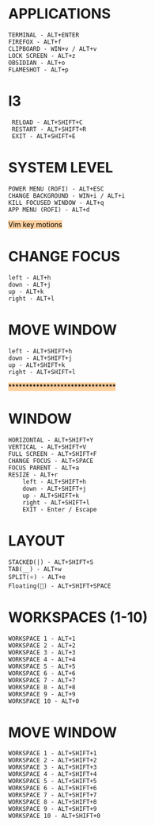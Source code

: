 # APPLICATIONS
	TERMINAL - ALT+ENTER
	FIREFOX - ALT+f
	CLIPBOARD - WIN+v / ALT+v
	LOCK SCREEN - ALT+z
	OBSIDIAN - ALT+o
	FLAMESHOT - ALT+p
# I3
	 RELOAD - ALT+SHIFT+C
	 RESTART - ALT+SHIFT+R
	 EXIT - ALT+SHIFT+E
# SYSTEM LEVEL
	POWER MENU (ROFI) - ALT+ESC
	CHANGE BACKGROUND - WIN+i / ALT+i
	KILL FOCUSED WINDOW - ALT+q
	APP MENU (ROFI) - ALT+d

<mark style="background: #FFB86CA6;">Vim key motions </mark>
# CHANGE FOCUS
	left - ALT+h
	down - ALT+j
	up - ALT+k
	right - ALT+l
# MOVE WINDOW
	left - ALT+SHIFT+h
	down - ALT+SHIFT+j
	up - ALT+SHIFT+k
	right - ALT+SHIFT+l

<mark style="background: #FFB86CA6;">*******************************</mark>
# WINDOW
	HORIZONTAL - ALT+SHIFT+Y
	VERTICAL - ALT+SHIFT+V
	FULL SCREEN - ALT+SHIFT+F
	CHANGE FOCUS - ALT+SPACE
	FOCUS PARENT - ALT+a
	RESIZE - ALT+r
		left - ALT+SHIFT+h
		down - ALT+SHIFT+j
		up - ALT+SHIFT+k
		right - ALT+SHIFT+l
		EXIT - Enter / Escape

# LAYOUT
	STACKED(|) - ALT+SHIFT+S
	TAB(__) - ALT+w
	SPLIT(⭐) - ALT+e
	Floating(🌊) - ALT+SHIFT+SPACE

# WORKSPACES (1-10)
	WORKSPACE 1 - ALT+1
	WORKSPACE 2 - ALT+2
	WORKSPACE 3 - ALT+3
	WORKSPACE 4 - ALT+4
	WORKSPACE 5 - ALT+5
	WORKSPACE 6 - ALT+6
	WORKSPACE 7 - ALT+7
	WORKSPACE 8 - ALT+8
	WORKSPACE 9 - ALT+9
	WORKSPACE 10 - ALT+0

# MOVE WINDOW
	WORKSPACE 1 - ALT+SHIFT+1
	WORKSPACE 2 - ALT+SHIFT+2
	WORKSPACE 3 - ALT+SHIFT+3
	WORKSPACE 4 - ALT+SHIFT+4
	WORKSPACE 5 - ALT+SHIFT+5
	WORKSPACE 6 - ALT+SHIFT+6
	WORKSPACE 7 - ALT+SHIFT+7
	WORKSPACE 8 - ALT+SHIFT+8
	WORKSPACE 9 - ALT+SHIFT+9
	WORKSPACE 10 - ALT+SHIFT+0
